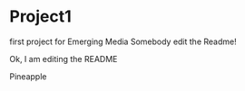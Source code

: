 # Project1
first project for Emerging Media
Somebody edit the Readme!

Ok, I am editing the README


Pineapple
